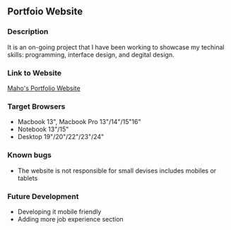 ## Portfoio Website
### Description
It is an on-going project that I have been working to showcase my techinal skills: programming, interface design, and degital design. 

### Link to Website
[Maho's Portfolio Website](https://ymd99mh.github.io/portfolio/)

### Target Browsers
* Macbook 13", Macbook Pro 13"/14"/15"16"
* Notebook 13"/15"
* Desktop 19"/20"/22"/23"/24"

### Known bugs
* The website is not responsible for small devises includes mobiles or tablets

### Future Development
* Developing it mobile friendly
* Adding more job experience section

